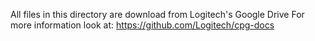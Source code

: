 All files in this directory are download from Logitech's Google Drive
For more information look at: https://github.com/Logitech/cpg-docs